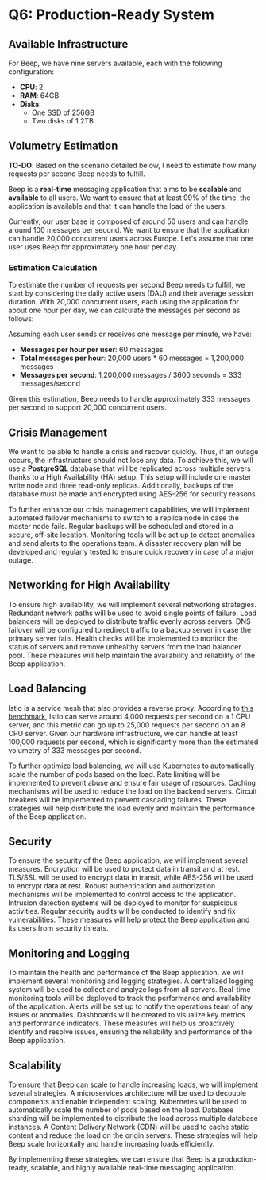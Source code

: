 # Q6: Production-Ready System

## Available Infrastructure

For Beep, we have nine servers available, each with the following configuration:

- **CPU**: 2
- **RAM**: 64GB
- **Disks**:
  - One SSD of 256GB
  - Two disks of 1.2TB

## Volumetry Estimation

**TO-DO**: Based on the scenario detailed below, I need to estimate how many requests per second Beep needs to fulfill.

Beep is a **real-time** messaging application that aims to be **scalable** and **available** to all users. We want to ensure that at least 99% of the time, the application is available and that it can handle the load of the users.

Currently, our user base is composed of around 50 users and can handle around 100 messages per second. We want to ensure that the application can handle 20,000 concurrent users across Europe. Let's assume that one user uses Beep for approximately one hour per day.

### Estimation Calculation

To estimate the number of requests per second Beep needs to fulfill, we start by considering the daily active users (DAU) and their average session duration. With 20,000 concurrent users, each using the application for about one hour per day, we can calculate the messages per second as follows:

Assuming each user sends or receives one message per minute, we have:

- **Messages per hour per user**: 60 messages
- **Total messages per hour**: 20,000 users * 60 messages = 1,200,000 messages
- **Messages per second**: 1,200,000 messages / 3600 seconds = 333 messages/second

Given this estimation, Beep needs to handle approximately 333 messages per second to support 20,000 concurrent users.

## Crisis Management

We want to be able to handle a crisis and recover quickly. Thus, if an outage occurs, the infrastructure should not lose any data. To achieve this, we will use a **PostgreSQL** database that will be replicated across multiple servers thanks to a High Availability (HA) setup. This setup will include one master write node and three read-only replicas. Additionally, backups of the database must be made and encrypted using AES-256 for security reasons.

To further enhance our crisis management capabilities, we will implement automated failover mechanisms to switch to a replica node in case the master node fails. Regular backups will be scheduled and stored in a secure, off-site location. Monitoring tools will be set up to detect anomalies and send alerts to the operations team. A disaster recovery plan will be developed and regularly tested to ensure quick recovery in case of a major outage.

## Networking for High Availability

To ensure high availability, we will implement several networking strategies. Redundant network paths will be used to avoid single points of failure. Load balancers will be deployed to distribute traffic evenly across servers. DNS failover will be configured to redirect traffic to a backup server in case the primary server fails. Health checks will be implemented to monitor the status of servers and remove unhealthy servers from the load balancer pool. These measures will help maintain the availability and reliability of the Beep application.

## Load Balancing

Istio is a service mesh that also provides a reverse proxy. According to [this benchmark](https://www.solo.io/blog/istio-grafana-k6), Istio can serve around 4,000 requests per second on a 1 CPU server, and this metric can go up to 25,000 requests per second on an 8 CPU server. Given our hardware infrastructure, we can handle at least 100,000 requests per second, which is significantly more than the estimated volumetry of 333 messages per second.

To further optimize load balancing, we will use Kubernetes to automatically scale the number of pods based on the load. Rate limiting will be implemented to prevent abuse and ensure fair usage of resources. Caching mechanisms will be used to reduce the load on the backend servers. Circuit breakers will be implemented to prevent cascading failures. These strategies will help distribute the load evenly and maintain the performance of the Beep application.

## Security

To ensure the security of the Beep application, we will implement several measures. Encryption will be used to protect data in transit and at rest. TLS/SSL will be used to encrypt data in transit, while AES-256 will be used to encrypt data at rest. Robust authentication and authorization mechanisms will be implemented to control access to the application. Intrusion detection systems will be deployed to monitor for suspicious activities. Regular security audits will be conducted to identify and fix vulnerabilities. These measures will help protect the Beep application and its users from security threats.

## Monitoring and Logging

To maintain the health and performance of the Beep application, we will implement several monitoring and logging strategies. A centralized logging system will be used to collect and analyze logs from all servers. Real-time monitoring tools will be deployed to track the performance and availability of the application. Alerts will be set up to notify the operations team of any issues or anomalies. Dashboards will be created to visualize key metrics and performance indicators. These measures will help us proactively identify and resolve issues, ensuring the reliability and performance of the Beep application.

## Scalability

To ensure that Beep can scale to handle increasing loads, we will implement several strategies. A microservices architecture will be used to decouple components and enable independent scaling. Kubernetes will be used to automatically scale the number of pods based on the load. Database sharding will be implemented to distribute the load across multiple database instances. A Content Delivery Network (CDN) will be used to cache static content and reduce the load on the origin servers. These strategies will help Beep scale horizontally and handle increasing loads efficiently.

By implementing these strategies, we can ensure that Beep is a production-ready, scalable, and highly available real-time messaging application.
